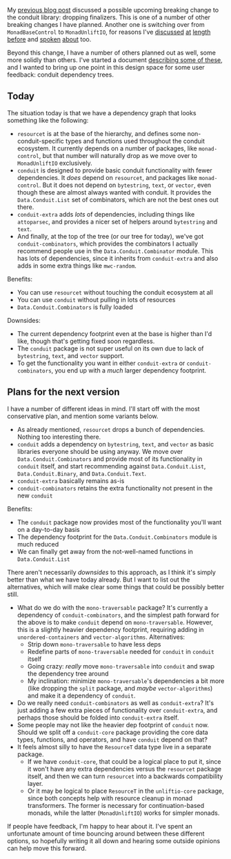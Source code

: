 My
[previous blog post](https://www.snoyman.com/blog/2018/01/drop-conduits-finalizers)
discussed a possible upcoming breaking change to the conduit library:
dropping finalizers. This is one of a number of other breaking changes
I have planned. Another one is switching over from `MonadBaseControl`
to `MonadUnliftIO`, for reasons I've
[discussed](https://www.fpcomplete.com/blog/2017/06/tale-of-two-brackets)
[at](https://www.fpcomplete.com/blog/2017/06/readert-design-pattern)
[length](https://www.fpcomplete.com/blog/2017/07/announcing-new-unliftio-library)
[before](https://www.fpcomplete.com/blog/2017/07/the-rio-monad) and
[spoken](https://www.snoyman.com/reveal/monad-transformer-state)
[about](https://www.youtube.com/watch?v=KZIN9f9rI34) too.

Beyond this change, I have a number of others planned out as well,
some more solidly than others. I've started a document
[describing some of these](https://github.com/snoyberg/codename-karka/#refactor-michaels-existing-libraries-to-match),
and I wanted to bring up one point in this design space for some user
feedback: conduit dependency trees.

## Today

The situation today is that we have a dependency graph that looks
something like the following:

* `resourcet` is at the base of the hierarchy, and defines some
  non-conduit-specific types and functions used throughout the conduit
  ecosystem. It currently depends on a number of packages, like
  `monad-control`, but that number will naturally drop as we move over
  to `MonadUnliftIO` exclusively.
* `conduit` is designed to provide basic conduit functionality with
  fewer dependencies. It _does_ depend on `resourcet`, and packages
  like `monad-control`. But it does not depend on `bytestring`,
  `text`, or `vector`, even though these are almost always wanted with
  conduit. It provides the `Data.Conduit.List` set of combinators,
  which are not the best ones out there.
* `conduit-extra` adds _lots_ of dependencies, including things like
  `attoparsec`, and provides a nicer set of helpers around
  `bytestring` and `text`.
* And finally, at the top of the tree (or our tree for today), we've
  got `conduit-combinators`, which provides the combinators I actually
  recommend people use in the `Data.Conduit.Combinator` module. This
  has lots of dependencies, since it inherits from `conduit-extra` and
  also adds in some extra things like `mwc-random`.

Benefits:

* You can use `resourcet` without touching the conduit ecosystem at all
* You can use `conduit` without pulling in lots of resources
* `Data.Conduit.Combinators` is fully loaded

Downsides:

* The current dependency footprint even at the base is higher than I'd
  like, though that's getting fixed soon regardless.
* The `conduit` package is not super useful on its own due to lack of
  `bytestring`, `text`, and `vector` support.
* To get the functionality you want in either `conduit-extra` or
  `conduit-combinators`, you end up with a _much_ larger dependency
  footprint.

## Plans for the next version

I have a number of different ideas in mind. I'll start off with the
most conservative plan, and mention some variants below.

* As already mentioned, `resourcet` drops a bunch of
  dependencies. Nothing too interesting there.
* `conduit` adds a dependency on `bytestring`, `text`, and `vector` as
  basic libraries everyone should be using anyway. We move over
  `Data.Conduit.Combinators` and provide most of its functionality in
  `conduit` itself, and start recommending against
  `Data.Conduit.List`, `Data.Conduit.Binary`, and `Data.Conduit.Text`.
* `conduit-extra` basically remains as-is
* `conduit-combinators` retains the extra functionality not present in
  the new `conduit`

Benefits:

* The `conduit` package now provides most of the functionality you'll
  want on a day-to-day basis
* The dependency footprint for the `Data.Conduit.Combinators` module
  is much reduced
* We can finally get away from the not-well-named functions in
  `Data.Conduit.List`

There aren't necessarily _downsides_ to this approach, as I think it's
simply better than what we have today already. But I want to list out
the alternatives, which will make clear some things that could be
possibly better still.

* What do we do with the `mono-traversable` package? It's currently a
  dependency of `conduit-combinators`, and the simplest path forward
  for the above is to make `conduit` depend on
  `mono-traversable`. However, this is a slightly heavier dependency
  footprint, requiring adding in `unordered-containers` and
  `vector-algorithms`. Alternatives:
    * Strip down `mono-traversable` to have less deps
    * Redefine parts of `mono-traversable` needed for `conduit` in
      `conduit` itself
    * Going crazy: _really_ move `mono-traversable` into `conduit` and
      swap the dependency tree around
    * My inclination: minimize `mono-traversable`'s dependencies a bit
      more (like dropping the `split` package, and _maybe_
      `vector-algorithms`) and make it a dependency of `conduit`.
* Do we really need `conduit-combinators` as well as `conduit-extra`?
  It's just adding a few extra pieces of functionality over
  `conduit-extra`, and perhaps those should be folded into
  `conduit-extra` itself.
* Some people may not like the heavier dep footprint of `conduit`
  now. Should we split off a `conduit-core` package providing the core
  data types, functions, and operators, and have `conduit` depend on
  that?
* It feels almost silly to have the `ResourceT` data type live in a
  separate package.
    * If we have `conduit-core`, that could be a logical place to put
      it, since it won't have any extra dependencies versus the
      `resourcet` package itself, and then we can turn `resourcet`
      into a backwards compatibility layer.
    * Or it may be logical to place `ResourceT` in the `unliftio-core`
      package, since both concepts help with resource cleanup in monad
      transformers. The former is necessary for continuation-based
      monads, while the latter (`MonadUnliftIO`) works for simpler
      monads.

If people have feedback, I'm happy to hear about it. I've spent an
unfortunate amount of time bouncing around between these different
options, so hopefully writing it all down and hearing some outside
opinions can help move this forward.
